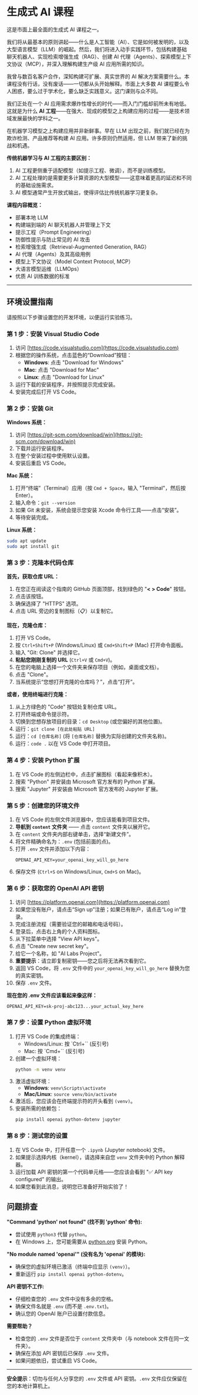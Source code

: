 # 生成式 AI 课程

这是市面上最全面的生成式 AI 课程之一。

我们将从最基本的原则讲起——什么是人工智能（AI）、它是如何被发明的，以及大型语言模型（LLM）的崛起。然后，我们将进入动手实践环节，包括构建基础聊天机器人、实现检索增强生成（RAG）、创建 AI 代理（Agents）、探索模型上下文协议（MCP），并深入理解构建生产级 AI 应用所需的知识。

我曾与数百名客户合作，深知构建可扩展、真实世界的 AI 解决方案需要什么。本课程没有行话，没有废话——一切都从头开始解释。市面上大多数 AI 课程要么令人困惑，要么过于学术化，要么缺乏实践意义。这门课则与众不同。

我们正处在一个 AI 应用需求爆炸性增长的时代——而入门门槛却前所未有地低。这就是为什么 **AI 工程**——在强大、现成的模型之上构建应用的过程——是技术领域发展最快的学科之一。

在机器学习模型之上构建应用并非新鲜事。早在 LLM 出现之前，我们就已经在为欺诈检测、产品推荐等构建 AI 应用。许多原则仍然适用，但 LLM 带来了新的挑战和机遇。

**传统机器学习与 AI 工程的主要区别：**

1. AI 工程更侧重于适配模型（如提示工程、微调），而不是训练模型。
2. AI 工程处理的是需要更多计算资源的大型模型——这意味着更高的延迟和不同的基础设施需求。
3. AI 模型通常产生开放式输出，使得评估比传统机器学习更复杂。

**课程内容概览：**

- 部署本地 LLM
- 构建端到端的 AI 聊天机器人并管理上下文
- 提示工程（Prompt Engineering）
- 防御性提示与防止常见的 AI 攻击
- 检索增强生成（Retrieval-Augmented Generation, RAG）
- AI 代理（Agents）及其高级用例
- 模型上下文协议（Model Context Protocol, MCP）
- 大语言模型运维（LLMOps）
- 优质 AI 训练数据的标准

---

## 环境设置指南

请按照以下步骤设置您的开发环境，以便运行实验练习。

### 第 1 步：安装 Visual Studio Code

1.  访问 [https://code.visualstudio.com](https://code.visualstudio.com)
2.  根据您的操作系统，点击蓝色的“Download”按钮：
    - **Windows**: 点击 "Download for Windows"
    - **Mac**: 点击 "Download for Mac"
    - **Linux**: 点击 "Download for Linux"
3.  运行下载的安装程序，并按照提示完成安装。
4.  安装完成后打开 VS Code。

### 第 2 步：安装 Git

**Windows 系统：**

1.  访问 [https://git-scm.com/download/win](https://git-scm.com/download/win)
2.  下载并运行安装程序。
3.  在整个安装过程中使用默认设置。
4.  安装后重启 VS Code。

**Mac 系统：**

1.  打开“终端”（Terminal）应用（按 `Cmd + Space`，输入 "Terminal"，然后按 Enter）。
2.  输入命令：`git --version`
3.  如果 Git 未安装，系统会提示您安装 Xcode 命令行工具——点击“安装”。
4.  等待安装完成。

**Linux 系统：**

```bash
sudo apt update
sudo apt install git
```

### 第 3 步：克隆本代码仓库

**首先，获取仓库 URL：**

1.  在您正在阅读这个指南的 GitHub 页面顶部，找到绿色的 "**< > Code**" 按钮。
2.  点击该按钮。
3.  确保选择了 "HTTPS" 选项。
4.  点击 URL 旁边的复制图标（📋）以复制它。

**现在，克隆仓库：**

1.  打开 VS Code。
2.  按 `Ctrl+Shift+P` (Windows/Linux) 或 `Cmd+Shift+P` (Mac) 打开命令面板。
3.  输入 "Git: Clone" 并选择它。
4.  **粘贴您刚刚复制的 URL** (`Ctrl+V` 或 `Cmd+V`)。
5.  在您的电脑上选择一个文件夹来保存项目（例如，桌面或文档）。
6.  点击 "Clone"。
7.  当系统提示“您想打开克隆的仓库吗？”，点击“打开”。

**或者，使用终端进行克隆：**

1.  从上方绿色的 "Code" 按钮处复制仓库 URL。
2.  打开终端或命令提示符。
3.  切换到您想存放项目的目录：`cd Desktop` (或您偏好的其他位置)。
4.  运行：`git clone [在此处粘贴 URL]`
5.  运行：`cd [仓库名称]` (将 `[仓库名称]` 替换为实际创建的文件夹名称)。
6.  运行：`code .` 以在 VS Code 中打开项目。

### 第 4 步：安装 Python 扩展

1.  在 VS Code 的左侧边栏中，点击扩展图标（看起来像积木）。
2.  搜索 "Python" 并安装由 Microsoft 官方发布的 Python 扩展。
3.  搜索 "Jupyter" 并安装由 Microsoft 官方发布的 Jupyter 扩展。

### 第 5 步：创建您的环境文件

1.  在 VS Code 的左侧文件浏览器中，您应该能看到项目文件。
2.  **导航到 `content` 文件夹** —— 点击 `content` 文件夹以展开它。
3.  在 `content` 文件夹内部右键单击，选择“新建文件”。
4.  将文件精确命名为：`.env` (包括前面的点)。
5.  打开 `.env` 文件并添加以下内容：
    ```
    OPENAI_API_KEY=your_openai_key_will_go_here
    ```
6.  保存文件 (`Ctrl+S` on Windows/Linux, `Cmd+S` on Mac)。

### 第 6 步：获取您的 OpenAI API 密钥

1.  访问 [https://platform.openai.com](https://platform.openai.com)
2.  如果您没有账户，请点击“Sign up”注册；如果已有账户，请点击“Log in”登录。
3.  完成注册流程（需要验证您的邮箱和电话号码）。
4.  登录后，点击右上角的个人资料图标。
5.  从下拉菜单中选择 "View API keys"。
6.  点击 "Create new secret key"。
7.  给它一个名称，如 "AI Labs Project"。
8.  **重要提示**：请立即复制密钥——您之后将无法再次看到它。
9.  返回 VS Code，将 `.env` 文件中的 `your_openai_key_will_go_here` 替换为您的真实密钥。
10. 保存 `.env` 文件。

**现在您的 .env 文件应该看起来像这样：**

```
OPENAI_API_KEY=sk-proj-abc123...your_actual_key_here
```

### 第 7 步：设置 Python 虚拟环境

1.  打开 VS Code 的集成终端：
    - Windows/Linux: 按 `Ctrl+`` (反引号)
    - Mac: 按 `Cmd+`` (反引号)
2.  创建一个虚拟环境：
    ```bash
    python -m venv venv
    ```
3.  激活虚拟环境：
    - **Windows**: `venv\Scripts\activate`
    - **Mac/Linux**: `source venv/bin/activate`
4.  激活后，您应该会在终端提示符的开头看到 `(venv)`。
5.  安装所需的依赖包：
    ```bash
    pip install openai python-dotenv jupyter
    ```

### 第 8 步：测试您的设置

1.  在 VS Code 中，打开任意一个 `.ipynb` (Jupyter notebook) 文件。
2.  如果提示选择内核（kernel），请选择来自您 `venv` 文件夹中的 Python 解释器。
3.  运行加载 API 密钥的第一个代码单元格——您应该会看到 "✅ API key configured" 的输出。
4.  如果您看到此消息，说明您已准备好开始实验了！

## 问题排查

**"Command 'python' not found" (找不到 'python' 命令):**

- 尝试使用 `python3` 代替 `python`。
- 在 Windows 上，您可能需要从 [python.org](https://python.org) 安装 Python。

**"No module named 'openai'" (没有名为 'openai' 的模块):**

- 确保您的虚拟环境已激活（终端中应显示 `(venv)`）。
- 重新运行 `pip install openai python-dotenv`。

**API 密钥不工作:**

- 仔细检查您的 `.env` 文件中没有多余的空格。
- 确保文件名就是 `.env` (而不是 `.env.txt`)。
- 确认您的 OpenAI 账户已设置付款信息。

**需要帮助？**

- 检查您的 `.env` 文件是否位于 `content` 文件夹中（与 notebook 文件在同一文件夹）。
- 确保在添加 API 密钥后已保存 `.env` 文件。
- 如果问题依旧，尝试重启 VS Code。

---

**安全提示**：切勿与任何人分享您的 `.env` 文件或 API 密钥。`.env` 文件应仅保留在您的本地计算机上。
